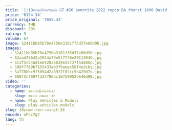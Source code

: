 ```yaml
---
title: '1:18ของแท้สำหรับแข่ง GT #26 pennrite 2022 repco BA thurst 1000 David Reynolds/Matt campell'
price: '6124.34'
price_original: '7655.43'
currency: THB
discount: 20%
rating: 5
volume: 67
image: S2411bb85b78e4750a3161ff5d37e66d9O.jpg
images:
  - S2411bb85b78e4750a3161ff5d37e66d9O.jpg
  - S2aad75642a1944a79e5f77f6e2011394G.jpg
  - Sc3f5c54ad1e64282a028ed3737f5a880p.jpg
  - S98f7789b7155433eb3f9aeec58f4e3cbq.jpg
  - Sa778bbc9f5854d2a8922f02cc5b429d7n.jpg
  - S00f2c7697f324786ac167b9952e646d8B.jpg
video: ''
categories:
  - name: ของเล่น&งานอดิเรก
    slug: ของเล-งานอด-เรก
  - name: Play Vehicles & Models
    slug: play-vehicles-models
slug: 18ของแท-สำหร-บแข-gt-26
encode: oFrc7g2
lang: th
---
```

  